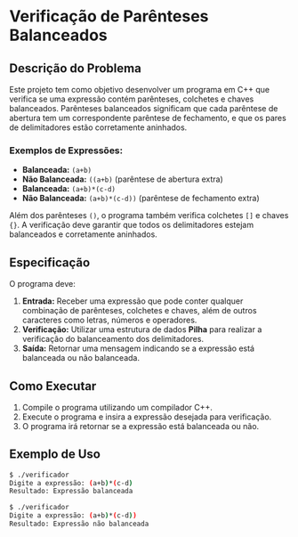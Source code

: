 # Verificação de Parênteses Balanceados

## Descrição do Problema

Este projeto tem como objetivo desenvolver um programa em C++ que verifica se uma expressão contém parênteses, colchetes e chaves balanceados. Parênteses balanceados significam que cada parêntese de abertura tem um correspondente parêntese de fechamento, e que os pares de delimitadores estão corretamente aninhados.

### Exemplos de Expressões:

- **Balanceada:** `(a+b)`
- **Não Balanceada:** `((a+b)` (parêntese de abertura extra)
- **Balanceada:** `(a+b)*(c-d)`
- **Não Balanceada:** `(a+b)*(c-d))` (parêntese de fechamento extra)

Além dos parênteses `()`, o programa também verifica colchetes `[]` e chaves `{}`. A verificação deve garantir que todos os delimitadores estejam balanceados e corretamente aninhados.

## Especificação

O programa deve:

1. **Entrada:** Receber uma expressão que pode conter qualquer combinação de parênteses, colchetes e chaves, além de outros caracteres como letras, números e operadores.
2. **Verificação:** Utilizar uma estrutura de dados **Pilha** para realizar a verificação do balanceamento dos delimitadores.
3. **Saída:** Retornar uma mensagem indicando se a expressão está balanceada ou não balanceada.

## Como Executar

1. Compile o programa utilizando um compilador C++.
2. Execute o programa e insira a expressão desejada para verificação.
3. O programa irá retornar se a expressão está balanceada ou não.

## Exemplo de Uso

```bash
$ ./verificador
Digite a expressão: (a+b)*(c-d)
Resultado: Expressão balanceada

$ ./verificador
Digite a expressão: (a+b)*(c-d))
Resultado: Expressão não balanceada

